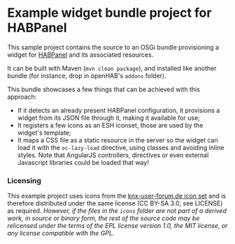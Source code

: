 # Example widget bundle project for HABPanel

This sample project contains the source to an OSGi bundle provisioning a widget for [HABPanel](https://github.com/openhab/org.openhab.ui.habpanel) and its associated resources.

It can be built with Maven (`mvn clean package`), and installed like another bundle (for instance, drop in openHAB's `addons` folder).

This bundle showcases a few things that can be achieved with this approach:

- If it detects an already present HABPanel configuration, it provisions a widget from its JSON file through it, making it available for use;
- It registers a few icons as an ESH iconset, those are used by the widget's template;
- It maps a CSS file as a static resource in the server so the widget can load it with the `oc-lazy-load` directive, using classes and avoiding inline styles. Note that AngularJS controllers, directives or even external Javascript libraries could be loaded that way!

### Licensing ###
This example project uses icons from the [knx-user-forum.de icon set](https://github.com/OpenAutomationProject/knx-uf-iconset) and is therefore distributed under the same license (CC BY-SA 3.0, see LICENSE) as required.
*However, if the files in the `icons` folder are not part of a derived work, in source or binary form, the rest of the source code may be relicensed under the terms of the EPL license version 1.0, the MIT license, or any license compatible with the GPL.*
